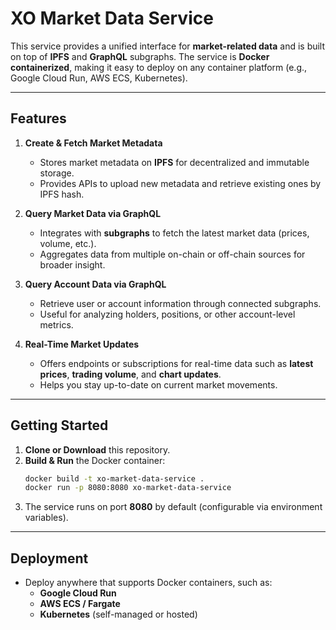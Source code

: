 # XO Market Data Service

This service provides a unified interface for **market-related data** and is built on top of **IPFS** and **GraphQL** subgraphs. The service is **Docker containerized**, making it easy to deploy on any container platform (e.g., Google Cloud Run, AWS ECS, Kubernetes).

---

## Features

1. **Create & Fetch Market Metadata**  
   - Stores market metadata on **IPFS** for decentralized and immutable storage.  
   - Provides APIs to upload new metadata and retrieve existing ones by IPFS hash.

2. **Query Market Data via GraphQL**  
   - Integrates with **subgraphs** to fetch the latest market data (prices, volume, etc.).  
   - Aggregates data from multiple on-chain or off-chain sources for broader insight.

3. **Query Account Data via GraphQL**  
   - Retrieve user or account information through connected subgraphs.  
   - Useful for analyzing holders, positions, or other account-level metrics.

4. **Real-Time Market Updates**  
   - Offers endpoints or subscriptions for real-time data such as **latest prices**, **trading volume**, and **chart updates**.  
   - Helps you stay up-to-date on current market movements.

---

## Getting Started

1. **Clone or Download** this repository.
2. **Build & Run** the Docker container:
   ```bash
   docker build -t xo-market-data-service .
   docker run -p 8080:8080 xo-market-data-service
   ```
3. The service runs on port **8080** by default (configurable via environment variables).

---

## Deployment

- Deploy anywhere that supports Docker containers, such as:
  - **Google Cloud Run**
  - **AWS ECS / Fargate**
  - **Kubernetes** (self-managed or hosted)
